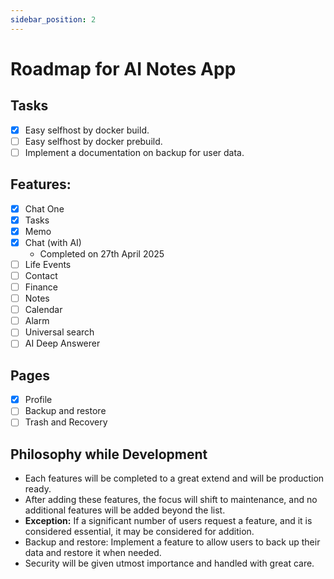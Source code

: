 ```yaml
---
sidebar_position: 2
---
```


# Roadmap for AI Notes App

## Tasks
- [x] Easy selfhost by docker build.
- [ ] Easy selfhost by docker prebuild.
- [ ] Implement a documentation on backup for user data.

## Features:
- [x] Chat One
- [x] Tasks
- [x] Memo
- [x] Chat (with AI)
    - Completed on 27th April 2025
- [ ] Life Events
- [ ] Contact
- [ ] Finance
- [ ] Notes
- [ ] Calendar
- [ ] Alarm
- [ ] Universal search
- [ ] AI Deep Answerer

## Pages
- [x] Profile
- [ ] Backup and restore
- [ ] Trash and Recovery

## Philosophy while Development
- Each features will be completed to a great extend and will be production ready.
- After adding these features, the focus will shift to maintenance, and no additional features will be added beyond the list.
- **Exception:** If a significant number of users request a feature, and it is considered essential, it may be considered for addition.
- Backup and restore: Implement a feature to allow users to back up their data and restore it when needed.
- Security will be given utmost importance and handled with great care.